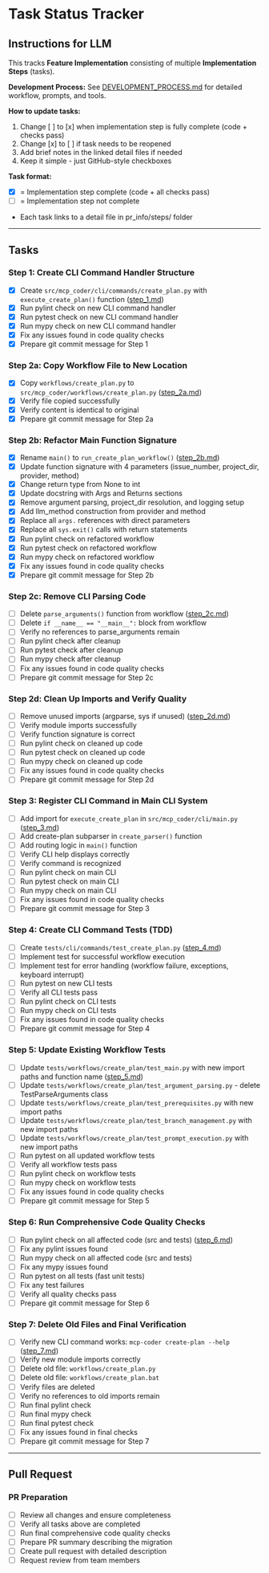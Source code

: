 # Task Status Tracker

## Instructions for LLM

This tracks **Feature Implementation** consisting of multiple **Implementation Steps** (tasks).

**Development Process:** See [DEVELOPMENT_PROCESS.md](./DEVELOPMENT_PROCESS.md) for detailed workflow, prompts, and tools.

**How to update tasks:**
1. Change [ ] to [x] when implementation step is fully complete (code + checks pass)
2. Change [x] to [ ] if task needs to be reopened
3. Add brief notes in the linked detail files if needed
4. Keep it simple - just GitHub-style checkboxes

**Task format:**
- [x] = Implementation step complete (code + all checks pass)
- [ ] = Implementation step not complete
- Each task links to a detail file in pr_info/steps/ folder

---

## Tasks

### Step 1: Create CLI Command Handler Structure
- [x] Create `src/mcp_coder/cli/commands/create_plan.py` with `execute_create_plan()` function ([step_1.md](steps/step_1.md))
- [x] Run pylint check on new CLI command handler
- [x] Run pytest check on new CLI command handler
- [x] Run mypy check on new CLI command handler
- [x] Fix any issues found in code quality checks
- [x] Prepare git commit message for Step 1

### Step 2a: Copy Workflow File to New Location
- [x] Copy `workflows/create_plan.py` to `src/mcp_coder/workflows/create_plan.py` ([step_2a.md](steps/step_2a.md))
- [x] Verify file copied successfully
- [x] Verify content is identical to original
- [x] Prepare git commit message for Step 2a

### Step 2b: Refactor Main Function Signature
- [x] Rename `main()` to `run_create_plan_workflow()` ([step_2b.md](steps/step_2b.md))
- [x] Update function signature with 4 parameters (issue_number, project_dir, provider, method)
- [x] Change return type from None to int
- [x] Update docstring with Args and Returns sections
- [x] Remove argument parsing, project_dir resolution, and logging setup
- [x] Add llm_method construction from provider and method
- [x] Replace all `args.` references with direct parameters
- [x] Replace all `sys.exit()` calls with return statements
- [x] Run pylint check on refactored workflow
- [x] Run pytest check on refactored workflow
- [x] Run mypy check on refactored workflow
- [x] Fix any issues found in code quality checks
- [x] Prepare git commit message for Step 2b

### Step 2c: Remove CLI Parsing Code
- [ ] Delete `parse_arguments()` function from workflow ([step_2c.md](steps/step_2c.md))
- [ ] Delete `if __name__ == "__main__":` block from workflow
- [ ] Verify no references to parse_arguments remain
- [ ] Run pylint check after cleanup
- [ ] Run pytest check after cleanup
- [ ] Run mypy check after cleanup
- [ ] Fix any issues found in code quality checks
- [ ] Prepare git commit message for Step 2c

### Step 2d: Clean Up Imports and Verify Quality
- [ ] Remove unused imports (argparse, sys if unused) ([step_2d.md](steps/step_2d.md))
- [ ] Verify module imports successfully
- [ ] Verify function signature is correct
- [ ] Run pylint check on cleaned up code
- [ ] Run pytest check on cleaned up code
- [ ] Run mypy check on cleaned up code
- [ ] Fix any issues found in code quality checks
- [ ] Prepare git commit message for Step 2d

### Step 3: Register CLI Command in Main CLI System
- [ ] Add import for `execute_create_plan` in `src/mcp_coder/cli/main.py` ([step_3.md](steps/step_3.md))
- [ ] Add create-plan subparser in `create_parser()` function
- [ ] Add routing logic in `main()` function
- [ ] Verify CLI help displays correctly
- [ ] Verify command is recognized
- [ ] Run pylint check on main CLI
- [ ] Run pytest check on main CLI
- [ ] Run mypy check on main CLI
- [ ] Fix any issues found in code quality checks
- [ ] Prepare git commit message for Step 3

### Step 4: Create CLI Command Tests (TDD)
- [ ] Create `tests/cli/commands/test_create_plan.py` ([step_4.md](steps/step_4.md))
- [ ] Implement test for successful workflow execution
- [ ] Implement test for error handling (workflow failure, exceptions, keyboard interrupt)
- [ ] Run pytest on new CLI tests
- [ ] Verify all CLI tests pass
- [ ] Run pylint check on CLI tests
- [ ] Run mypy check on CLI tests
- [ ] Fix any issues found in code quality checks
- [ ] Prepare git commit message for Step 4

### Step 5: Update Existing Workflow Tests
- [ ] Update `tests/workflows/create_plan/test_main.py` with new import paths and function name ([step_5.md](steps/step_5.md))
- [ ] Update `tests/workflows/create_plan/test_argument_parsing.py` - delete TestParseArguments class
- [ ] Update `tests/workflows/create_plan/test_prerequisites.py` with new import paths
- [ ] Update `tests/workflows/create_plan/test_branch_management.py` with new import paths
- [ ] Update `tests/workflows/create_plan/test_prompt_execution.py` with new import paths
- [ ] Run pytest on all updated workflow tests
- [ ] Verify all workflow tests pass
- [ ] Run pylint check on workflow tests
- [ ] Run mypy check on workflow tests
- [ ] Fix any issues found in code quality checks
- [ ] Prepare git commit message for Step 5

### Step 6: Run Comprehensive Code Quality Checks
- [ ] Run pylint check on all affected code (src and tests) ([step_6.md](steps/step_6.md))
- [ ] Fix any pylint issues found
- [ ] Run mypy check on all affected code (src and tests)
- [ ] Fix any mypy issues found
- [ ] Run pytest on all tests (fast unit tests)
- [ ] Fix any test failures
- [ ] Verify all quality checks pass
- [ ] Prepare git commit message for Step 6

### Step 7: Delete Old Files and Final Verification
- [ ] Verify new CLI command works: `mcp-coder create-plan --help` ([step_7.md](steps/step_7.md))
- [ ] Verify new module imports correctly
- [ ] Delete old file: `workflows/create_plan.py`
- [ ] Delete old file: `workflows/create_plan.bat`
- [ ] Verify files are deleted
- [ ] Verify no references to old imports remain
- [ ] Run final pylint check
- [ ] Run final mypy check
- [ ] Run final pytest check
- [ ] Fix any issues found in final checks
- [ ] Prepare git commit message for Step 7

---

## Pull Request

### PR Preparation
- [ ] Review all changes and ensure completeness
- [ ] Verify all tasks above are completed
- [ ] Run final comprehensive code quality checks
- [ ] Prepare PR summary describing the migration
- [ ] Create pull request with detailed description
- [ ] Request review from team members